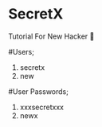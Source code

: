 # SecretX
Tutorial For New Hacker 🤗

#Users;

1) secretx
2) new

#User Passwords;

1) xxxsecretxxx
2) newx
